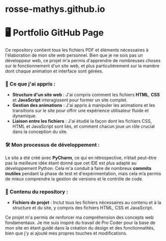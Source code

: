 # rosse-mathys.github.io

# 🖥️ Portfolio GitHub Page

Ce repository contient tous les fichiers PDF et éléments nécessaires à l'élaboration de mon site web personnel. Bien que je ne sois pas un développeur web, ce projet m'a permis d'apprendre de nombreuses choses sur le fonctionnement d'un site web, et plus particulièrement sur la manière dont chaque animation et interface sont gérées. 

### 🚀 Ce que j'ai appris :
- **Structure d'un site web** : J'ai compris comment les fichiers **HTML**, **CSS** et **JavaScript** interagissent pour former un site complet.
- **Gestion des animations** : J'ai appris à manipuler les animations et les transitions sur le site pour offrir une expérience utilisateur fluide et dynamique.
- **Liaison entre les fichiers** : J'ai étudié la façon dont les fichiers CSS, HTML et JavaScript sont liés, et comment chacun joue un rôle crucial dans la conception du site.

### 🛠️ Mon processus de développement :
Le site a été créé avec **PyCharm**, ce qui en rétrospective, n’était peut-être pas la meilleure idée étant donné que cet IDE est plus adapté au développement Python. Cela m'a conduit à faire de nombreux **commits inutiles** pendant la phase de test et d'expérimentation, mais cela m’a permis de mieux comprendre la gestion de versions et le contrôle de code.

### 📄 Contenu du repository :
- **Fichiers de projet** : Inclut tous les fichiers nécessaires au contenu et à la structure et du site, y compris des fichiers HTML, CSS et JavaScript.

Ce projet m'a permis de renforcer ma compréhension des concepts web fondamentaux. Je me suis inspiré du travail de Pro Coder pour la base de mon site en étant guidé dans la création du design et des fonctionnalités, bien que j'y ai ajouté mes propres touches et modifications.
